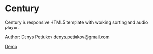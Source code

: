 # Century

Century is responsive HTML5 template with working sorting and audio player.

Author: Denys Petiukov <denys.petiukov@gmail.com>

[Demo](http://githubprofile.github.com/century)
